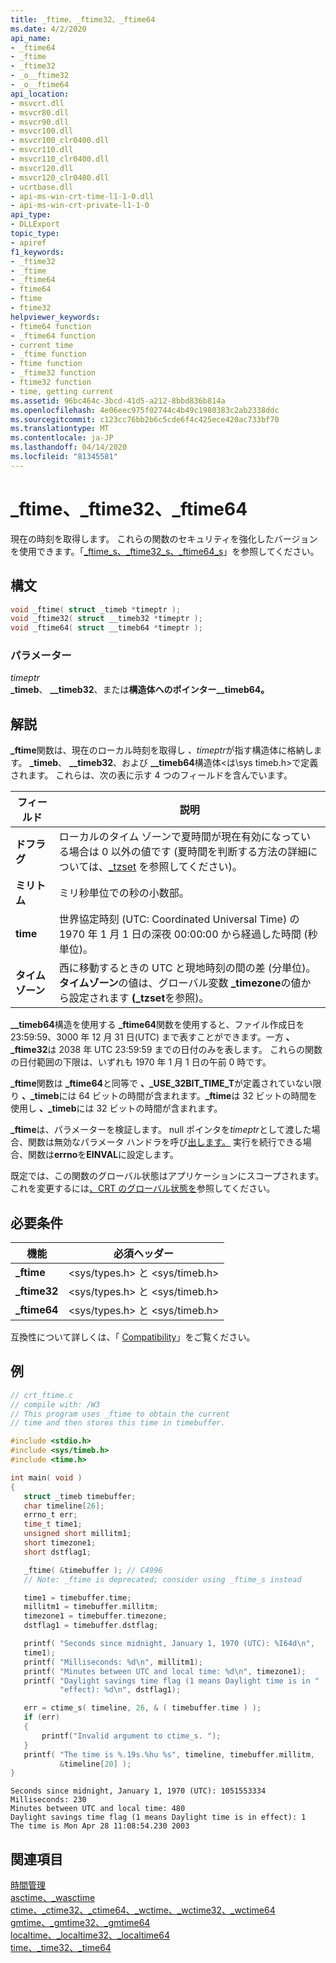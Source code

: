 ```yaml
---
title: _ftime、_ftime32、_ftime64
ms.date: 4/2/2020
api_name:
- _ftime64
- _ftime
- _ftime32
- _o__ftime32
- _o__ftime64
api_location:
- msvcrt.dll
- msvcr80.dll
- msvcr90.dll
- msvcr100.dll
- msvcr100_clr0400.dll
- msvcr110.dll
- msvcr110_clr0400.dll
- msvcr120.dll
- msvcr120_clr0400.dll
- ucrtbase.dll
- api-ms-win-crt-time-l1-1-0.dll
- api-ms-win-crt-private-l1-1-0
api_type:
- DLLExport
topic_type:
- apiref
f1_keywords:
- _ftime32
- _ftime
- _ftime64
- ftime64
- ftime
- ftime32
helpviewer_keywords:
- ftime64 function
- _ftime64 function
- current time
- _ftime function
- ftime function
- _ftime32 function
- ftime32 function
- time, getting current
ms.assetid: 96bc464c-3bcd-41d5-a212-8bbd836b814a
ms.openlocfilehash: 4e06eec975f02744c4b49c1980383c2ab2338ddc
ms.sourcegitcommit: c123cc76bb2b6c5cde6f4c425ece420ac733bf70
ms.translationtype: MT
ms.contentlocale: ja-JP
ms.lasthandoff: 04/14/2020
ms.locfileid: "81345581"
---
```

# <a name="_ftime-_ftime32-_ftime64"></a>_ftime、_ftime32、_ftime64

現在の時刻を取得します。 これらの関数のセキュリティを強化したバージョンを使用できます。「[_ftime_s、_ftime32_s、_ftime64_s](ftime-s-ftime32-s-ftime64-s.md)」を参照してください。

## <a name="syntax"></a>構文

```C
void _ftime( struct _timeb *timeptr );
void _ftime32( struct __timeb32 *timeptr );
void _ftime64( struct __timeb64 *timeptr );
```

### <a name="parameters"></a>パラメーター

*timeptr*<br/>
**_timeb**、 **__timeb32**、または**構造体へのポインター__timeb64。**

## <a name="remarks"></a>解説

**_ftime**関数は、現在のローカル時刻を取得し *、timeptr*が指す構造体に格納します。 **_timeb**、 **__timeb32**、および **__timeb64**構造体\<は\\sys timeb.h>で定義されます。 これらは、次の表に示す 4 つのフィールドを含んでいます。

|フィールド|説明|
|-|-|
|**ドフラグ**|ローカルのタイム ゾーンで夏時間が現在有効になっている場合は 0 以外の値です  (夏時間を判断する方法の詳細については、[_tzset](tzset.md) を参照してください)。|
|**ミリトム**|ミリ秒単位での秒の小数部。|
|**time**|世界協定時刻 (UTC: Coordinated Universal Time) の 1970 年 1 月 1 日の深夜 00:00:00 から経過した時間 (秒単位)。|
|**タイムゾーン**|西に移動するときの UTC と現地時刻の間の差 (分単位)。 **タイムゾーン**の値は、グローバル変数 **_timezone**の値から設定されます **(_tzset**を参照)。|

**__timeb64**構造を使用する **_ftime64**関数を使用すると、ファイル作成日を 23:59:59、3000 年 12 月 31 日(UTC) まで表すことができます。一方 **、_ftime32**は 2038 年 UTC 23:59:59 までの日付のみを表します。 これらの関数の日付範囲の下限は、いずれも 1970 年 1 月 1 日の午前 0 時です。

**_ftime**関数は **_ftime64**と同等で **、_USE_32BIT_TIME_T**が定義されていない限り **、_timeb**には 64 ビットの時間が含まれます。**_ftime**は 32 ビットの時間を使用し **、_timeb**には 32 ビットの時間が含まれます。

**_ftime**は、パラメーターを検証します。 null ポインタを*timeptr*として渡した場合、関数は無効なパラメータ ハンドラを呼び[出します。](../../c-runtime-library/parameter-validation.md) 実行を続行できる場合、関数は**errno**を**EINVAL**に設定します。

既定では、この関数のグローバル状態はアプリケーションにスコープされます。 これを変更するには[、CRT のグローバル状態を](../global-state.md)参照してください。

## <a name="requirements"></a>必要条件

|機能|必須ヘッダー|
|--------------|---------------------|
|**_ftime**|\<sys/types.h> と \<sys/timeb.h>|
|**_ftime32**|\<sys/types.h> と \<sys/timeb.h>|
|**_ftime64**|\<sys/types.h> と \<sys/timeb.h>|

互換性について詳しくは、「 [Compatibility](../../c-runtime-library/compatibility.md)」をご覧ください。

## <a name="example"></a>例

```C
// crt_ftime.c
// compile with: /W3
// This program uses _ftime to obtain the current
// time and then stores this time in timebuffer.

#include <stdio.h>
#include <sys/timeb.h>
#include <time.h>

int main( void )
{
   struct _timeb timebuffer;
   char timeline[26];
   errno_t err;
   time_t time1;
   unsigned short millitm1;
   short timezone1;
   short dstflag1;

   _ftime( &timebuffer ); // C4996
   // Note: _ftime is deprecated; consider using _ftime_s instead

   time1 = timebuffer.time;
   millitm1 = timebuffer.millitm;
   timezone1 = timebuffer.timezone;
   dstflag1 = timebuffer.dstflag;

   printf( "Seconds since midnight, January 1, 1970 (UTC): %I64d\n",
   time1);
   printf( "Milliseconds: %d\n", millitm1);
   printf( "Minutes between UTC and local time: %d\n", timezone1);
   printf( "Daylight savings time flag (1 means Daylight time is in "
           "effect): %d\n", dstflag1);

   err = ctime_s( timeline, 26, & ( timebuffer.time ) );
   if (err)
   {
       printf("Invalid argument to ctime_s. ");
   }
   printf( "The time is %.19s.%hu %s", timeline, timebuffer.millitm,
           &timeline[20] );
}
```

```Output
Seconds since midnight, January 1, 1970 (UTC): 1051553334
Milliseconds: 230
Minutes between UTC and local time: 480
Daylight savings time flag (1 means Daylight time is in effect): 1
The time is Mon Apr 28 11:08:54.230 2003
```

## <a name="see-also"></a>関連項目

[時間管理](../../c-runtime-library/time-management.md)<br/>
[asctime、_wasctime](asctime-wasctime.md)<br/>
[ctime、_ctime32、_ctime64、_wctime、_wctime32、_wctime64](ctime-ctime32-ctime64-wctime-wctime32-wctime64.md)<br/>
[gmtime、_gmtime32、_gmtime64](gmtime-gmtime32-gmtime64.md)<br/>
[localtime、_localtime32、_localtime64](localtime-localtime32-localtime64.md)<br/>
[time、_time32、_time64](time-time32-time64.md)<br/>
